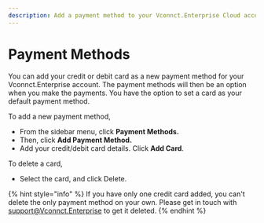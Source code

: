 ```yaml
---
description: Add a payment method to your Vconnct.Enterprise Cloud account.
---
```


# Payment Methods

You can add your credit or debit card as a new payment method for your Vconnct.Enterprise account. The payment methods will then be an option when you make the payments. You have the option to set a card as your default payment method.

To add a new payment method,

* From the sidebar menu, click **Payment Methods.**&#x20;
* Then, click **Add Payment Method.**
* Add your credit/debit card details. Click **Add Card**.

To delete a card,

* Select the card, and click Delete.

{% hint style="info" %}
If you have only one credit card added, you can't delete the only payment method on your own. Please get in touch with [support@Vconnct.Enterprise](mailto:support@Vconnct.Enterprise) to get it deleted.
{% endhint %}
